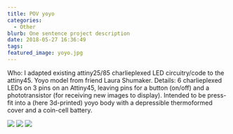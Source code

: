 ```yaml
---
title: POV yoyo
categories:
  - Other
blurb: One sentence project description
date: 2018-05-27 16:36:49
tags:
featured_image: yoyo.jpg
---
```


Who: I adapted existing attiny25/85  charlieplexed LED circuitry/code to the attiny45. Yoyo model from friend Laura Shumaker.
Details: 6 charlieplexed LEDs on 3 pins on an Attiny45, leaving pins for a button (on/off) and a phototransistor (for receiving new images to display). Intended to be press-fit into a (here 3d-printed) yoyo body with a depressible thermoformed cover and a coin-cell battery.


![](yoyo.jpg)
![](yoyo_layout.png)
![](solidworks_yoyo.jpg)
